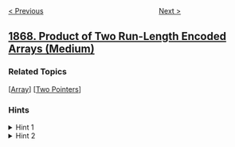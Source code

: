 <!--|This file generated by command(leetcode description); DO NOT EDIT.    |-->
<!--+----------------------------------------------------------------------+-->
<!--|@author    openset <openset.wang@gmail.com>                           |-->
<!--|@link      https://github.com/openset                                 |-->
<!--|@home      https://github.com/openset/leetcode                        |-->
<!--+----------------------------------------------------------------------+-->

[< Previous](../orders-with-maximum-quantity-above-average "Orders With Maximum Quantity Above Average")
　　　　　　　　　　　　　　　　
[Next >](../longer-contiguous-segments-of-ones-than-zeros "Longer Contiguous Segments of Ones than Zeros")

## [1868. Product of Two Run-Length Encoded Arrays (Medium)](https://leetcode.com/problems/product-of-two-run-length-encoded-arrays "两个行程编码数组的积")



### Related Topics
  [[Array](../../tag/array/README.md)]
  [[Two Pointers](../../tag/two-pointers/README.md)]

### Hints
<details>
<summary>Hint 1</summary>
Keep track of the indices on both RLE arrays and join the parts together.
</details>

<details>
<summary>Hint 2</summary>
What is the maximum number of segments if we took the minimum number of elements left on both the current segments every time?
</details>
